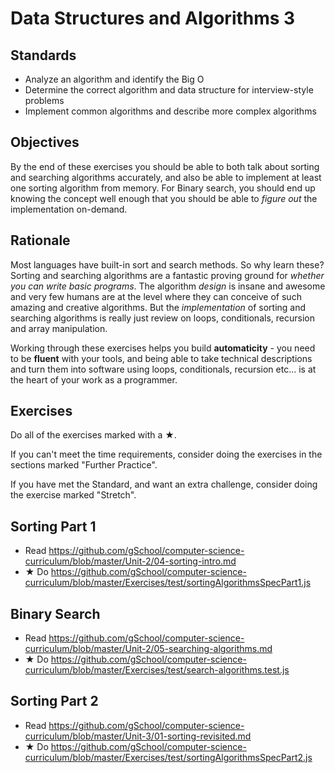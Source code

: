 # Data Structures and Algorithms 3

## Standards

- Analyze an algorithm and identify the Big O
- Determine the correct algorithm and data structure for interview-style problems
- Implement common algorithms and describe more complex algorithms

## Objectives

By the end of these exercises you should be able to both talk about sorting and searching algorithms accurately, and also be able to implement at least one sorting algorithm from memory.  For Binary search, you should end up knowing the concept well enough that you should be able to _figure out_ the implementation on-demand.

## Rationale

Most languages have built-in sort and search methods.  So why learn these?  Sorting and searching algorithms are a fantastic proving ground for _whether you can write basic programs_.  The algorithm _design_ is insane and awesome and very few humans are at the level where they can conceive of such amazing and creative algorithms.  But the _implementation_ of sorting and searching algorithms is really just review on loops, conditionals, recursion and array manipulation.

Working through these exercises helps you build **automaticity** - you need to be **fluent** with your tools, and being able to take technical descriptions and turn them into software using loops, conditionals, recursion etc... is at the heart of your work as a programmer.

## Exercises

Do all of the exercises marked with a ★.

If you can't meet the time requirements, consider doing the exercises in the sections marked "Further Practice".

If you have met the Standard, and want an extra challenge, consider doing the exercise marked "Stretch".

## Sorting Part 1

- Read https://github.com/gSchool/computer-science-curriculum/blob/master/Unit-2/04-sorting-intro.md
- ★ Do https://github.com/gSchool/computer-science-curriculum/blob/master/Exercises/test/sortingAlgorithmsSpecPart1.js

## Binary Search

- Read https://github.com/gSchool/computer-science-curriculum/blob/master/Unit-2/05-searching-algorithms.md
- ★ Do https://github.com/gSchool/computer-science-curriculum/blob/master/Exercises/test/search-algorithms.test.js

## Sorting Part 2

- Read https://github.com/gSchool/computer-science-curriculum/blob/master/Unit-3/01-sorting-revisited.md
- ★ Do https://github.com/gSchool/computer-science-curriculum/blob/master/Exercises/test/sortingAlgorithmsSpecPart2.js
